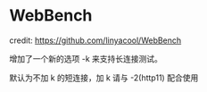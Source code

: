 # WebBench 

credit: https://github.com/linyacool/WebBench

增加了一个新的选项 -k 来支持长连接测试。

默认为不加 k 的短连接，加 k 请与 -2(http11) 配合使用